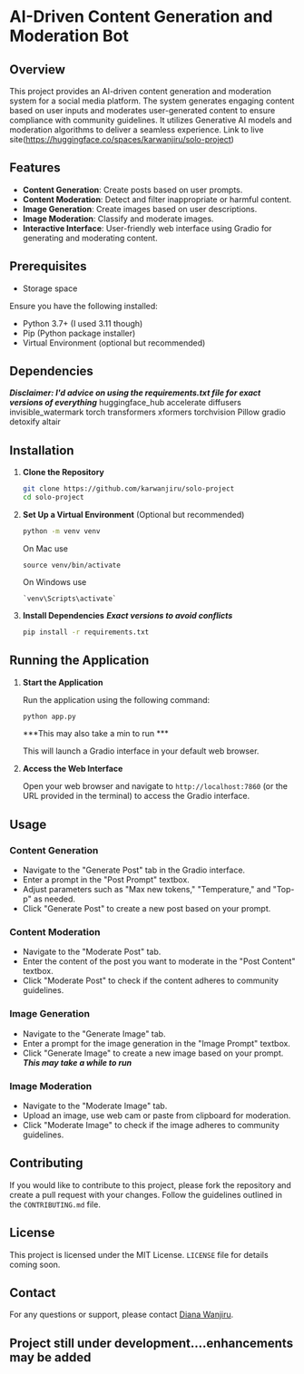 # AI-Driven Content Generation and Moderation Bot

## Overview

This project provides an AI-driven content generation and moderation system for a social media platform. The system generates engaging content based on user inputs and moderates user-generated content to ensure compliance with community guidelines. It utilizes Generative AI models and moderation algorithms to deliver a seamless experience.
Link to live site(https://huggingface.co/spaces/karwanjiru/solo-project)

## Features

- **Content Generation**: Create posts based on user prompts.
- **Content Moderation**: Detect and filter inappropriate or harmful content.
- **Image Generation**: Create images based on user descriptions.
- **Image Moderation**: Classify and moderate images.
- **Interactive Interface**: User-friendly web interface using Gradio for generating and moderating content.

## Prerequisites
- Storage space

Ensure you have the following installed:

- Python 3.7+ (I used 3.11 though)
- Pip (Python package installer)
- Virtual Environment (optional but recommended)

## Dependencies
***Disclaimer: I'd advice on using the requirements.txt file for exact versions of everything***
    huggingface_hub
    accelerate
    diffusers
    invisible_watermark
    torch
    transformers
    xformers
    torchvision
    Pillow
    gradio
    detoxify
    altair

## Installation

1. **Clone the Repository**

   ```bash
   git clone https://github.com/karwanjiru/solo-project
   cd solo-project
   ```

2. **Set Up a Virtual Environment** (Optional but recommended)

   ```bash
   python -m venv venv
   ```
   On Mac use
   ```
   source venv/bin/activate
   ```  
   On Windows use
   ```
   `venv\Scripts\activate`
   ```

3. **Install Dependencies** 
***Exact versions to avoid conflicts***

   ```bash
   pip install -r requirements.txt
   ```

## Running the Application

1. **Start the Application**

   Run the application using the following command:

   ```bash
   python app.py
   ```
   ***This may also take a min to run ***

   This will launch a Gradio interface in your default web browser.

2. **Access the Web Interface**

   Open your web browser and navigate to `http://localhost:7860` (or the URL provided in the terminal) to access the Gradio interface.

## Usage

### **Content Generation**

- Navigate to the "Generate Post" tab in the Gradio interface.
- Enter a prompt in the "Post Prompt" textbox.
- Adjust parameters such as "Max new tokens," "Temperature," and "Top-p" as needed.
- Click "Generate Post" to create a new post based on your prompt.

### **Content Moderation**

- Navigate to the "Moderate Post" tab.
- Enter the content of the post you want to moderate in the "Post Content" textbox.
- Click "Moderate Post" to check if the content adheres to community guidelines.

### **Image Generation**

- Navigate to the "Generate Image" tab.
- Enter a prompt for the image generation in the "Image Prompt" textbox.
- Click "Generate Image" to create a new image based on your prompt.
        ***This may take a while to run***

### **Image Moderation**

- Navigate to the "Moderate Image" tab.
- Upload an image, use web cam or paste from clipboard for moderation.
- Click "Moderate Image" to check if the image adheres to community guidelines.

## Contributing

If you would like to contribute to this project, please fork the repository and create a pull request with your changes. Follow the guidelines outlined in the `CONTRIBUTING.md` file.

## License

This project is licensed under the MIT License. `LICENSE` file for details coming soon.

## Contact

For any questions or support, please contact [Diana Wanjiru](mailto:karwanjiru@gmail.com).

Project still under development....enhancements may be added
---
